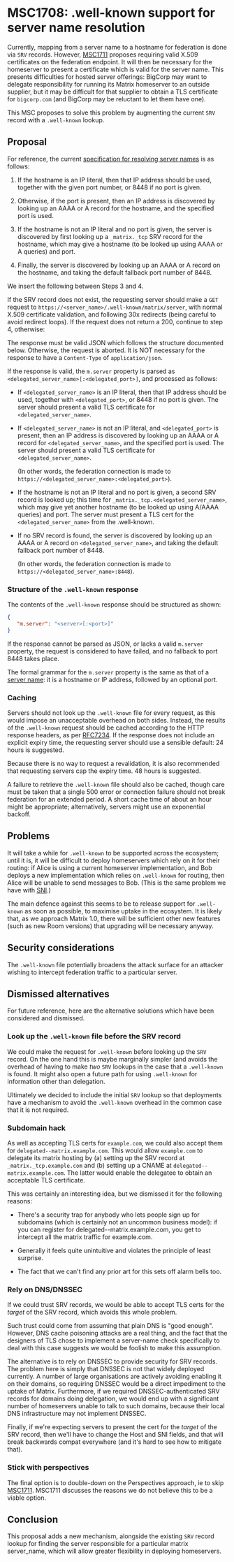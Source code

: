 # MSC1708: .well-known support for server name resolution

Currently, mapping from a server name to a hostname for federation is done via
`SRV` records. However,
[MSC1711](https://github.com/matrix-org/matrix-doc/pull/1711) proposes
requiring valid X.509 certificates on the federation endpoint. It will then be
necessary for the homeserver to present a certificate which is valid for the
server name. This presents difficulties for hosted server offerings: BigCorp
may want to delegate responsibility for running its Matrix homeserver to an
outside supplier, but it may be difficult for that supplier to obtain a TLS
certificate for `bigcorp.com` (and BigCorp may be reluctant to let them have
one).

This MSC proposes to solve this problem by augmenting the current `SRV` record
with a `.well-known` lookup.

## Proposal

For reference, the current [specification for resolving server
names](https://matrix.org/docs/spec/server_server/unstable.html#resolving-server-names)
is as follows:

1. If the hostname is an IP literal, then that IP address should be used,
   together with the given port number, or 8448 if no port is given.

2. Otherwise, if the port is present, then an IP address is discovered by
   looking up an AAAA or A record for the hostname, and the specified port is
   used.

3. If the hostname is not an IP literal and no port is given, the server is
   discovered by first looking up a `_matrix._tcp` SRV record for the
   hostname, which may give a hostname (to be looked up using AAAA or A queries)
   and port.

4. Finally, the server is discovered by looking up an AAAA or A record on the
   hostname, and taking the default fallback port number of 8448.

We insert the following between Steps 3 and 4.

If the SRV record does not exist, the requesting server should make a `GET`
request to `https://<server_name>/.well-known/matrix/server`, with normal X.509
certificate validation, and following 30x redirects (being careful to avoid
redirect loops). If the request does not return a 200, continue to step 4,
otherwise:

The response must be valid JSON which follows the structure documented
below. Otherwise, the request is aborted. It is NOT necessary for the response
to have a `Content-Type` of `application/json`.

If the response is valid, the `m.server` property is parsed as
`<delegated_server_name>[:<delegated_port>]`, and processed as follows:

* If `<delegated_server_name>` is an IP literal, then that IP address should be
  used, together with `<delegated_port>`, or 8448 if no port is given. The
  server should present a valid TLS certificate for `<delegated_server_name>`.

* If `<delegated_server_name>` is not an IP literal, and `<delegated_port>` is
  present, then an IP address is discovered by looking up an AAAA or A record
  for `<delegated_server_name>`, and the specified port is used. The server
  should present a valid TLS certificate for `<delegated_server_name>`.

  (In other words, the federation connection is made to
  `https://<delegated_server_name>:<delegated_port>`).

* If the hostname is not an IP literal and no port is given, a second SRV
  record is looked up; this time for `_matrix._tcp.<delegated_server_name>`,
  which may give yet another hostname (to be looked up using A/AAAA queries)
  and port. The server must present a TLS cert for the
  `<delegated_server_name>` from the .well-known.

* If no SRV record is found, the server is discovered by looking up an AAAA
  or A record on `<delegated_server_name>`, and taking the default fallback
  port number of 8448.

  (In other words, the federation connection is made to
  `https://<delegated_server_name>:8448`).

### Structure of the `.well-known` response

The contents of the `.well-known` response should be structured as shown:

```json
{
   "m.server": "<server>[:<port>]"
}
```

If the response cannot be parsed as JSON, or lacks a valid `m.server` property,
the request is considered to have failed, and no fallback to port 8448 takes
place.

The formal grammar for the `m.server` property is the same as that of a [server
name](https://matrix.org/docs/spec/appendices.html#server-name): it is a
hostname or IP address, followed by an optional port.

### Caching

Servers should not look up the `.well-known` file for every request, as this
would impose an unacceptable overhead on both sides. Instead, the results of
the `.well-known` request should be cached according to the HTTP response
headers, as per [RFC7234](https://tools.ietf.org/html/rfc7234). If the response
does not include an explicit expiry time, the requesting server should use a
sensible default: 24 hours is suggested.

Because there is no way to request a revalidation, it is also recommended that
requesting servers cap the expiry time. 48 hours is suggested.

A failure to retrieve the `.well-known` file should also be cached, though care
must be taken that a single 500 error or connection failure should not break
federation for an extended period. A short cache time of about an hour might be
appropriate; alternatively, servers might use an exponential backoff.

## Problems

It will take a while for `.well-known` to be supported across the ecosystem;
until it is, it will be difficult to deploy homeservers which rely on it for
their routing: if Alice is using a current homeserver implementation, and Bob
deploys a new implementation which relies on `.well-known` for routing, then
Alice will be unable to send messages to Bob. (This is the same problem we have with
[SNI](https://github.com/matrix-org/synapse/issues/1491#issuecomment-415153428).)

The main defence against this seems to be to release support for `.well-known`
as soon as possible, to maximise uptake in the ecosystem. It is likely that, as
we approach Matrix 1.0, there will be sufficient other new features (such as
new Room versions) that upgrading will be necessary anyway.

## Security considerations

The `.well-known` file potentially broadens the attack surface for an attacker
wishing to intercept federation traffic to a particular server.

## Dismissed alternatives

For future reference, here are the alternative solutions which have been
considered and dismissed.

### Look up the `.well-known` file before the SRV record

We could make the request for `.well-known` before looking up the `SRV`
record. On the one hand this is maybe marginally simpler (and avoids the
overhead of having to make *two* `SRV` lookups in the case that a `.well-known`
is found. It might also open a future path for using `.well-known` for
information other than delegation.

Ultimately we decided to include the initial `SRV` lookup so that deployments
have a mechanism to avoid the `.well-known` overhead in the common case that it
is not required.

### Subdomain hack

As well as accepting TLS certs for `example.com`, we could also accept them for
`delegated--matrix.example.com`. This would allow `example.com` to delegate its
matrix hosting by (a) setting up the SRV record at `_matrix._tcp.example.com`
and (b) setting up a CNAME at `delegated--matrix.example.com`. The latter would
enable the delegatee to obtain an acceptable TLS certificate.

This was certainly an interesting idea, but we dismissed it for the following
reasons:

* There's a security trap for anybody who lets people sign up for subdomains
  (which is certainly not an uncommon business model): if you can register for
  delegated--matrix.example.com, you get to intercept all the matrix traffic
  for example.com.

* Generally it feels quite unintuitive and violates the principle of least
  surprise.

* The fact that we can't find any prior art for this sets off alarm bells too.

### Rely on DNS/DNSSEC

If we could trust SRV records, we would be able to accept TLS certs for the
*target* of the SRV record, which avoids this whole problem.

Such trust could come from assuming that plain DNS is "good enough". However,
DNS cache poisoning attacks are a real thing, and the fact that the designers
of TLS chose to implement a server-name check specifically to deal with this
case suggests we would be foolish to make this assumption.

The alternative is to rely on DNSSEC to provide security for SRV records. The
problem here is simply that DNSSEC is not that widely deployed currently. A
number of large organisations are actively avoiding enabling it on their
domains, so requiring DNSSEC would be a direct impediment to the uptake of
Matrix. Furthermore, if we required DNSSEC-authenticated SRV records for
domains doing delegation, we would end up with a significant number of
homeservers unable to talk to such domains, because their local DNS
infrastructure may not implement DNSSEC.

Finally, if we're expecting servers to present the cert for the *target* of the
SRV record, then we'll have to change the Host and SNI fields, and that will
break backwards compat everywhere (and it's hard to see how to mitigate that).

### Stick with perspectives

The final option is to double-down on the Perspectives approach, ie to skip
[MSC1711](https://github.com/matrix-org/matrix-doc/pull/1711). MSC1711
discusses the reasons we do not believe this to be a viable option.

## Conclusion

This proposal adds a new mechanism, alongside the existing `SRV` record lookup
for finding the server responsible for a particular matrix server_name, which
will allow greater flexibility in deploying homeservers.
